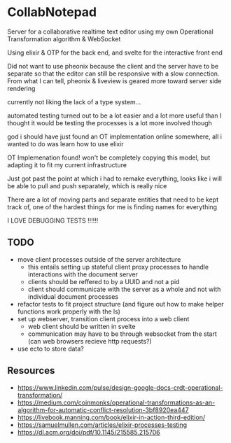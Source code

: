 # CollabNotepad

Server for a collaborative realtime text editor using my own Operational Transformation algorithm & WebSocket

Using elixir & OTP for the back end, and svelte for the interactive front end

Did not want to use pheonix because the client and the server have to be separate so that the editor can still be responsive with a slow connection. From what I can tell, pheonix & liveview is geared more toward server side rendering

currently not liking the lack of a type system...

automated testing turned out to be a lot easier and a lot more useful than I thought it would be
testing the processes is a lot more involved though

god i should have just found an OT implementation online somewhere, all i wanted to do was learn how to use elixir

OT Implemenation found! won't be completely copying this model, but adapting it to fit my current infrastructure

Just got past the point at which i had to remake everything, looks like i will be able to pull and push separately, which is really nice

There are a lot of moving parts and separate entities that need to be kept track of, one of the hardest things for me is finding names for everything

I LOVE DEBUGGING TESTS !!!!!!

## TODO

- move client processes outside of the server architecture
  - this entails setting up stateful client proxy processes to handle interactions with the document server
  - clients should be reffered to by a UUID and not a pid
  - client should communicate with the server as a whole and not with individual document processes
- refactor tests to fit project structure (and figure out how to make helper functions work properly with the ls)
- set up webserver, transition client process into a web client
  - web client should be written in svelte
  - communication may have to be through websocket from the start (can web browsers recieve http requests?)
- use ecto to store data?

## Resources

- <https://www.linkedin.com/pulse/design-google-docs-crdt-operational-transformation/>
- <https://medium.com/coinmonks/operational-transformations-as-an-algorithm-for-automatic-conflict-resolution-3bf8920ea447>
- <https://livebook.manning.com/book/elixir-in-action-third-edition/>
- <https://samuelmullen.com/articles/elixir-processes-testing>
- <https://dl.acm.org/doi/pdf/10.1145/215585.215706>
